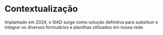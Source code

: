 # Contextualização

Implantado em 2024, o SIAD surge como solução definitiva para substituir e integrar os diversos formulários e planilhas utilizados em nossa rede.
